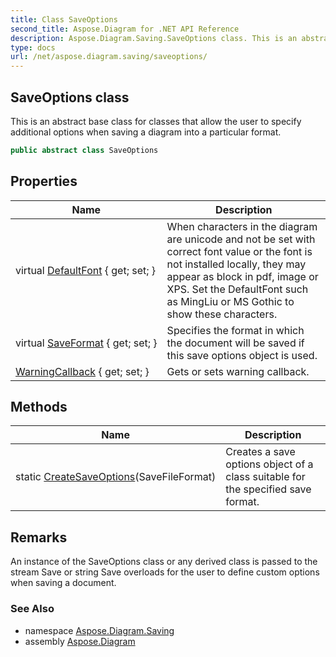 ```yaml
---
title: Class SaveOptions
second_title: Aspose.Diagram for .NET API Reference
description: Aspose.Diagram.Saving.SaveOptions class. This is an abstract base class for classes that allow the user to specify additional options when saving a diagram into a particular format
type: docs
url: /net/aspose.diagram.saving/saveoptions/
---
```

## SaveOptions class

This is an abstract base class for classes that allow the user to specify additional options when saving a diagram into a particular format.

```csharp
public abstract class SaveOptions
```

## Properties

| Name | Description |
| --- | --- |
| virtual [DefaultFont](../../aspose.diagram.saving/saveoptions/defaultfont/) { get; set; } | When characters in the diagram are unicode and not be set with correct font value or the font is not installed locally, they may appear as block in pdf, image or XPS. Set the DefaultFont such as MingLiu or MS Gothic to show these characters. |
| virtual [SaveFormat](../../aspose.diagram.saving/saveoptions/saveformat/) { get; set; } | Specifies the format in which the document will be saved if this save options object is used. |
| [WarningCallback](../../aspose.diagram.saving/saveoptions/warningcallback/) { get; set; } | Gets or sets warning callback. |

## Methods

| Name | Description |
| --- | --- |
| static [CreateSaveOptions](../../aspose.diagram.saving/saveoptions/createsaveoptions/)(SaveFileFormat) | Creates a save options object of a class suitable for the specified save format. |

## Remarks

An instance of the SaveOptions class or any derived class is passed to the stream Save or string Save overloads for the user to define custom options when saving a document.

### See Also

* namespace [Aspose.Diagram.Saving](../../aspose.diagram.saving/)
* assembly [Aspose.Diagram](../../)


